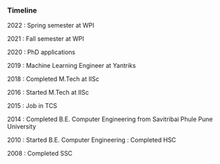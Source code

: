 ### Timeline

2022
: Spring semester at WPI

2021
: Fall semester at WPI

2020
: PhD applications

2019
: Machine Learning Engineer at Yantriks

2018
: Completed M.Tech at IISc

2016
: Started M.Tech at IISc

2015
: Job in TCS

2014
: Completed B.E. Computer Engineering from Savitribai Phule Pune University

2010
: Started B.E. Computer Engineering
: Completed HSC

2008
: Completed SSC
